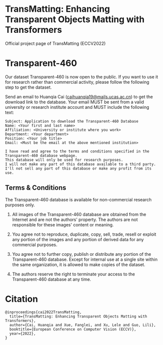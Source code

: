 # TransMatting: Enhancing Transparent Objects Matting with Transformers
Official project page of TransMatting (ECCV2022)

# Transparent-460
Our dataset Transparent-460 is now open to the public. If you want to use it for research rather than commercial activity, please follow the following step to get the dataset. 

Send an email to Huanqia Cai (caihuanqia19@mails.ucas.ac.cn) to get the download link to the database. Your email MUST be sent from a valid university or research institute account and MUST include the following text:

```
Subject: Application to download the Transparent-460 Database          
Name: <Your first and last name>
Affiliation: <University or institute where you work>
Department: <Your department>
Position: <Your job title>
Email: <Must be the email at the above mentioned institution>

I have read and agree to the terms and conditions specified in the Transparent-460 database webpage. 
This database will only be used for research purposes. 
I will not make any part of this database available to a third party. 
I'll not sell any part of this database or make any profit from its use.
```

## Terms & Conditions
The Transparent-460 database is available for non-commercial research purposes only.

1. All images of the Transparent-460 database are obtained from the Internet and are not the authors' property. The authors are not responsible for these images' content or meaning.

1. You agree not to reproduce, duplicate, copy, sell, trade, resell or exploit any portion of the images and any portion of derived data for any commercial purposes.

1. You agree not to further copy, publish or distribute any portion of the Transparent-460 database. Except for internal use at a single site within the same organization, it is allowed to make copies of the dataset.

1. The authors reserve the right to terminate your access to the Transparent-460 database at any time.


# Citation

```
@inproceedings{cai2022TransMatting,
  title={TransMatting: Enhancing Transparent Objects Matting with Transformers},
  author={Cai, Huanqia and Xue, Fanglei, and Xu, Lele and Guo, Lili},
  booktitle={European Conference on Computer Vision (ECCV)},
  year={2022},
}
```